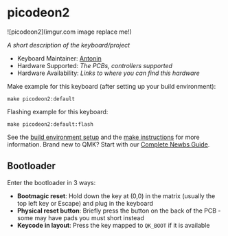 # picodeon2

![picodeon2](imgur.com image replace me!)

*A short description of the keyboard/project*

* Keyboard Maintainer: [Antonin](https://github.com/Antonin)
* Hardware Supported: *The PCBs, controllers supported*
* Hardware Availability: *Links to where you can find this hardware*

Make example for this keyboard (after setting up your build environment):

    make picodeon2:default

Flashing example for this keyboard:

    make picodeon2:default:flash

See the [build environment setup](https://docs.qmk.fm/#/getting_started_build_tools) and the [make instructions](https://docs.qmk.fm/#/getting_started_make_guide) for more information. Brand new to QMK? Start with our [Complete Newbs Guide](https://docs.qmk.fm/#/newbs).

## Bootloader

Enter the bootloader in 3 ways:

* **Bootmagic reset**: Hold down the key at (0,0) in the matrix (usually the top left key or Escape) and plug in the keyboard
* **Physical reset button**: Briefly press the button on the back of the PCB - some may have pads you must short instead
* **Keycode in layout**: Press the key mapped to `QK_BOOT` if it is available
